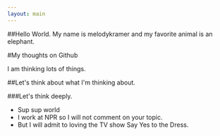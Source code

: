 ```yaml
---
layout: main
---
```

##Hello World. My name is melodykramer and my favorite animal is an elephant.

#My thoughts on Github

I am thinking lots of things. 

##Let's think about what I'm thinking about.

###Let's think deeply.

* Sup sup world 
* I work at NPR so I will not comment on your topic.
* But I will admit to loving the TV show Say Yes to the Dress.
